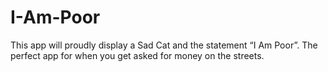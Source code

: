 # I-Am-Poor
This app will proudly display a Sad Cat and the statement “I Am Poor”.
The perfect app for when you get asked for money on the streets.
